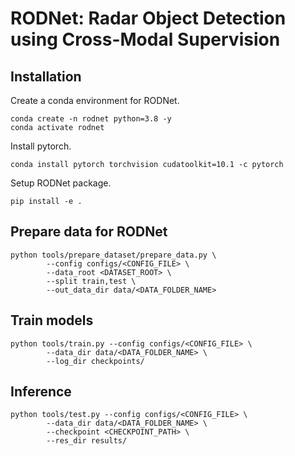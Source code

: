 # RODNet: Radar Object Detection using Cross-Modal Supervision

## Installation

Create a conda environment for RODNet.
```
conda create -n rodnet python=3.8 -y
conda activate rodnet
```

Install pytorch.
```
conda install pytorch torchvision cudatoolkit=10.1 -c pytorch
```

Setup RODNet package.
```
pip install -e .
```

## Prepare data for RODNet

```
python tools/prepare_dataset/prepare_data.py \
        --config configs/<CONFIG_FILE> \
        --data_root <DATASET_ROOT> \
        --split train,test \
        --out_data_dir data/<DATA_FOLDER_NAME>
```

## Train models

```
python tools/train.py --config configs/<CONFIG_FILE> \
        --data_dir data/<DATA_FOLDER_NAME> \
        --log_dir checkpoints/
```

## Inference

```
python tools/test.py --config configs/<CONFIG_FILE> \
        --data_dir data/<DATA_FOLDER_NAME> \
        --checkpoint <CHECKPOINT_PATH> \
        --res_dir results/
```
